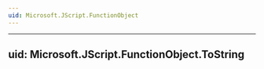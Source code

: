 ```yaml
---
uid: Microsoft.JScript.FunctionObject
---
```


---
uid: Microsoft.JScript.FunctionObject.ToString
---
